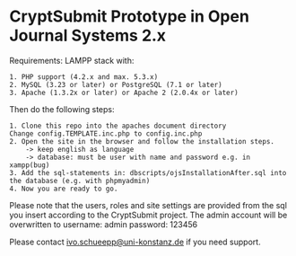 # CryptSubmit Prototype in Open Journal Systems 2.x

Requirements:
LAMPP stack with:

    1. PHP support (4.2.x and max. 5.3.x)
    2. MySQL (3.23 or later) or PostgreSQL (7.1 or later)
    3. Apache (1.3.2x or later) or Apache 2 (2.0.4x or later)
    
Then do the following steps:

    1. Clone this repo into the apaches document directory
    Change config.TEMPLATE.inc.php to config.inc.php
    2. Open the site in the browser and follow the installation steps.
        -> keep english as language
        -> database: must be user with name and password e.g. in xampp(bug)
    3. Add the sql-statements in: dbscripts/ojsInstallationAfter.sql into the database (e.g. with phpmyadmin)
    4. Now you are ready to go.
    
Please note that the users, roles and site settings are provided from the sql 
you insert according to the CryptSubmit project.
The admin account will be overwritten to username: admin password: 123456

Please contact ivo.schueepp@uni-konstanz.de if you need support.
    
